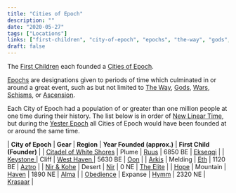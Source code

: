 ```yaml
---
title: "Cities of Epoch"
description: ""
date: "2020-05-27"
tags: ["Locations"]
links: ["first-children", "city-of-epoch", "epochs", "the-way", "gods", "wars", "schisms", "ascension", "new-linear-time", "yester-epoch", "citadel-of-white-shores", "ruus", "ekseqqi", "keystone", "west-haven", "oon", "arkis", "eth", "aztro", "nir-kohe", "nir", "the-elite", "hope", "haven", "alma", "obedience", "hymm", "krasaar"]
draft: false
---
```


The [First Children](/notes/first-children/) each founded a [Cities of Epoch](/notes/city-of-epoch/).  

[Epochs](/notes/epochs/) are designations given to periods of time which culminated in or around a great event, such as but not limited to [The Way](/notes/the-way/), [Gods](/notes/gods/), [Wars](/notes/wars/), [Schisms](/notes/schisms/), or [Ascension](/notes/ascension/).

Each City of Epoch had a population of or greater than one million people at one time during their history.  The list below is in order of [New Linear Time](/notes/new-linear-time/), but during the [Yester Epoch](/notes/yester-epoch/) all Cities of Epoch would have been founded at or around the same time.

| **City of Epoch** | **Gear** | **Region** | **Year Founded (approx.)** | **First Child (Founder)** |
| [Citadel of White Shores](/notes/citadel-of-white-shores/) | Plume | [Ruus](/notes/ruus/) | 6850 BE | [Ekseqqi](/notes/ekseqqi/) |
| [Keystone ](/notes/keystone/) | Cliff | [West Haven ](/notes/west-haven/) | 5630 BE | [Oon](/notes/oon/) |
| [Arkis](/notes/arkis/) | Melding | [Eth](/notes/eth/) | 1120 BE | [Aztro](/notes/aztro/) |
| [Nir & Kohe](/notes/nir-kohe/) | Desert | [Nir](/notes/nir/) | 0 NE | [The Elite](/notes/the-elite/) |
| [Hope](/notes/hope/) | Mountain | [Haven](/notes/haven/) | 1890 NE | [Alma](/notes/alma/) |
| [Obedience](/notes/obedience/) | Expanse | [Hymm](/notes/hymm/) | 2320 NE | [Krasaar](/notes/krasaar/) |
